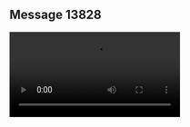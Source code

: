 ## Message 13828



![Video](https://data.iron-swords.co.il/2024/November/15/13828/13828_media.mp4)

